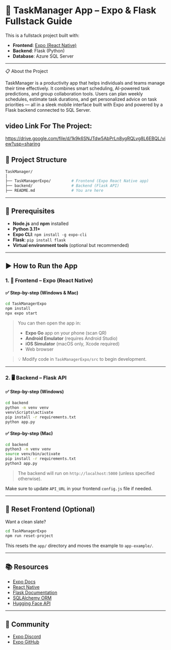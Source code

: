# 🚀 TaskManager App – Expo & Flask Fullstack Guide

This is a fullstack project built with:

- **Frontend**: [Expo (React Native)](https://expo.dev)
- **Backend**: Flask (Python)
- **Database**: Azure SQL Server

---

📋 About the Project

TaskManager is a productivity app that helps individuals and teams manage their time effectively. It combines smart scheduling, AI-powered task predictions, and group collaboration tools. Users can plan weekly schedules, estimate task durations, and get personalized advice on task priorities — all in a sleek mobile interface built with Expo and powered by a Flask backend connected to SQL Server.

## video Link For The Project:
https://drive.google.com/file/d/1k9k6SNJTdw5AbPrLn8ygRQLvg8L6EBQL/view?usp=sharing

## 🧹 Project Structure

```bash
TaskManager/
│
├── TaskManagerExpo/         # Frontend (Expo React Native app)
├── backend/                 # Backend (Flask API)
├── README.md                # You are here
```

---

## 🔧 Prerequisites

- **Node.js** and **npm** installed
- **Python 3.11+**
- **Expo CLI**: `npm install -g expo-cli`
- **Flask**: `pip install flask`
- **Virtual environment tools** (optional but recommended)

---

## ▶️ How to Run the App

### 1. 📱 Frontend – Expo (React Native)

#### ✅ Step-by-step (Windows & Mac)

```bash
cd TaskManagerExpo
npm install
npx expo start
```

> You can then open the app in:
> - **Expo Go** app on your phone (scan QR)
> - **Android Emulator** (requires Android Studio)
> - **iOS Simulator** (macOS only, Xcode required)
> - Web browser

> 💡 Modify code in `TaskManagerExpo/src` to begin development.

---

### 2. 🖥️ Backend – Flask API

#### ✅ Step-by-step (Windows)

```bash
cd backend
python -m venv venv
venv\Scripts\activate
pip install -r requirements.txt
python app.py
```

#### ✅ Step-by-step (Mac)

```bash
cd backend
python3 -m venv venv
source venv/bin/activate
pip install -r requirements.txt
python3 app.py
```

> The backend will run on `http://localhost:5000` (unless specified otherwise).

Make sure to update `API_URL` in your frontend `config.js` file if needed.

---

## 🔄 Reset Frontend (Optional)

Want a clean slate?

```bash
cd TaskManagerExpo
npm run reset-project
```

This resets the `app/` directory and moves the example to `app-example/`.

---

## 📚 Resources

- [Expo Docs](https://docs.expo.dev/)
- [React Native](https://reactnative.dev/)
- [Flask Documentation](https://flask.palletsprojects.com/)
- [SQLAlchemy ORM](https://docs.sqlalchemy.org/)
- [Hugging Face API](https://huggingface.co/inference-api)

---

## 💬 Community

- [Expo Discord](https://chat.expo.dev)
- [Expo GitHub](https://github.com/expo/expo)

